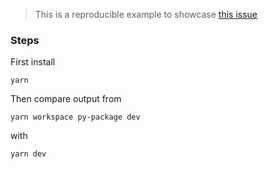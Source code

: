 > This is a reproducible example to showcase [this issue](https://github.com/vercel/turborepo/issues/340)


### Steps

First install

```
yarn
```

Then compare output from

```
yarn workspace py-package dev
```

with

```
yarn dev
```